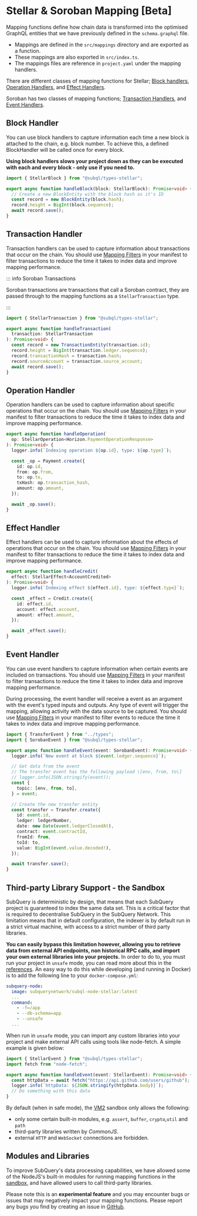 # Stellar & Soroban Mapping [Beta]

Mapping functions define how chain data is transformed into the optimised GraphQL entities that we have previously defined in the `schema.graphql` file.

- Mappings are defined in the `src/mappings` directory and are exported as a function.
- These mappings are also exported in `src/index.ts`.
- The mappings files are reference in `project.yaml` under the mapping handlers.

There are different classes of mapping functions for Stellar; [Block handlers](#block-handler), [Operation Handlers](#operation-handler), and [Effect Handlers](#effect-handler).

Soroban has two classes of mapping functions; [Transaction Handlers](#transaction-handler), and [Event Handlers](#event-handler).

## Block Handler

You can use block handlers to capture information each time a new block is attached to the chain, e.g. block number. To achieve this, a defined BlockHandler will be called once for every block.

**Using block handlers slows your project down as they can be executed with each and every block - only use if you need to.**

```ts
import { StellarBlock } from "@subql/types-stellar";

export async function handleBlock(block: StellarBlock): Promise<void> {
  // Create a new BlockEntity with the block hash as it's ID
  const record = new BlockEntity(block.hash);
  record.height = BigInt(block.sequence);
  await record.save();
}
```

## Transaction Handler

Transaction handlers can be used to capture information about transactions that occur on the chain. You should use [Mapping Filters](../manifest/stellar.md#mapping-handlers-and-filters) in your manifest to filter transactions to reduce the time it takes to index data and improve mapping performance.

::: info Soroban Transactions

Soroban transactions are transactions that call a Soroban contract, they are passed through to the mapping functions as a `StellarTransaction` type.

:::

```ts
import { StellarTransaction } from "@subql/types-stellar";

export async function handleTransaction(
  transaction: StellarTransaction
): Promise<void> {
  const record = new TransactionEntity(transaction.id);
  record.height = BigInt(transaction.ledger.sequence);
  record.transactionHash = transaction.hash;
  record.sourceAccount = transaction.source_account;
  await record.save();
}
```

## Operation Handler

Operation handlers can be used to capture information about specific operations that occur on the chain. You should use [Mapping Filters](../manifest/stellar.md#mapping-handlers-and-filters) in your manifest to filter transactions to reduce the time it takes to index data and improve mapping performance.

```ts
export async function handleOperation(
  op: StellarOperation<Horizon.PaymentOperationResponse>
): Promise<void> {
  logger.info(`Indexing operation ${op.id}, type: ${op.type}`);

  const _op = Payment.create({
    id: op.id,
    from: op.from,
    to: op.to,
    txHash: op.transaction_hash,
    amount: op.amount,
  });

  await _op.save();
}
```

## Effect Handler

Effect handlers can be used to capture information about the effects of operations that occur on the chain. You should use [Mapping Filters](../manifest/stellar.md#mapping-handlers-and-filters) in your manifest to filter transactions to reduce the time it takes to index data and improve mapping performance.

```ts
export async function handleCredit(
  effect: StellarEffect<AccountCredited>
): Promise<void> {
  logger.info(`Indexing effect ${effect.id}, type: ${effect.type}`);

  const _effect = Credit.create({
    id: effect.id,
    account: effect.account,
    amount: effect.amount,
  });

  await _effect.save();
}
```

## Event Handler

You can use event handlers to capture information when certain events are included on transactions. You should use [Mapping Filters](../manifest/stellar.md#mapping-handlers-and-filters) in your manifest to filter transactions to reduce the time it takes to index data and improve mapping performance.

During processing, the event handler will receive a event as an argument with the event's typed inputs and outputs. Any type of event will trigger the mapping, allowing activity with the data source to be captured. You should use [Mapping Filters](../manifest/stellar.md#mapping-handlers-and-filters) in your manifest to filter events to reduce the time it takes to index data and improve mapping performance.

```ts
import { TransferEvent } from "../types";
import { SorobanEvent } from "@subql/types-stellar";

export async function handleEvent(event: SorobanEvent): Promise<void> {
  logger.info(`New event at block ${event.ledger.sequence}`);

  // Get data from the event
  // The transfer event has the following payload \[env, from, to\]
  // logger.info(JSON.stringify(event));
  const {
    topic: [env, from, to],
  } = event;

  // Create the new transfer entity
  const transfer = Transfer.create({
    id: event.id,
    ledger: ledgerNumber,
    date: new Date(event.ledgerClosedAt),
    contract: event.contractId,
    fromId: from,
    toId: to,
    value: BigInt(event.value.decoded!),
  });

  await transfer.save();
}
```

## Third-party Library Support - the Sandbox

SubQuery is deterministic by design, that means that each SubQuery project is guaranteed to index the same data set. This is a critical factor that is required to decentralise SubQuery in the SubQuery Network. This limitation means that in default configuration, the indexer is by default run in a strict virtual machine, with access to a strict number of third party libraries.

**You can easily bypass this limitation however, allowing you to retrieve data from external API endpoints, non historical RPC calls, and import your own external libraries into your projects.** In order to do to, you must run your project in `unsafe` mode, you can read more about this in the [references](../../run_publish/references.md#unsafe-node-service). An easy way to do this while developing (and running in Docker) is to add the following line to your `docker-compose.yml`:

```yml
subquery-node:
  image: subquerynetwork/subql-node-stellar:latest
  ...
  command:
    - -f=/app
    - --db-schema=app
    - --unsafe
  ...
```

When run in `unsafe` mode, you can import any custom libraries into your project and make external API calls using tools like node-fetch. A simple example is given below:

```ts
import { StellarEvent } from "@subql/types-stellar";
import fetch from "node-fetch";

export async function handleEvent(event: StellarEvent): Promise<void> {
  const httpData = await fetch("https://api.github.com/users/github");
  logger.info(`httpData: ${JSON.stringify(httpData.body)}`);
  // Do something with this data
}
```

By default (when in safe mode), the [VM2](https://www.npmjs.com/package/vm2) sandbox only allows the following:

- only some certain built-in modules, e.g. `assert`, `buffer`, `crypto`,`util` and `path`
- third-party libraries written by _CommonJS_.
- external `HTTP` and `WebSocket` connections are forbidden.

## Modules and Libraries

To improve SubQuery's data processing capabilities, we have allowed some of the NodeJS's built-in modules for running mapping functions in the [sandbox](#third-party-library-support---the-sandbox), and have allowed users to call third-party libraries.

Please note this is an **experimental feature** and you may encounter bugs or issues that may negatively impact your mapping functions. Please report any bugs you find by creating an issue in [GitHub](https://github.com/subquery/subql).
